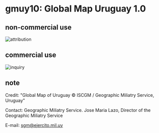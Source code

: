 # gmuy10: Global Map Uruguay 1.0
## non-commercial use
![attribution](https://globalmaps.github.io/globalmaps/attribution.png)
## commercial use
![inquiry](https://globalmaps.github.io/globalmaps/inquiry.png)

## note
Credit: "Global Map of Uruguay © ISCGM / Geographic Miliatry Service, Uruguay"

Contact: Geographic Miliatry Service.
Jose Maria Lazo, Director of the Geographic Miliatry Service

E-mail: sgm@ejercito.mil.uy

